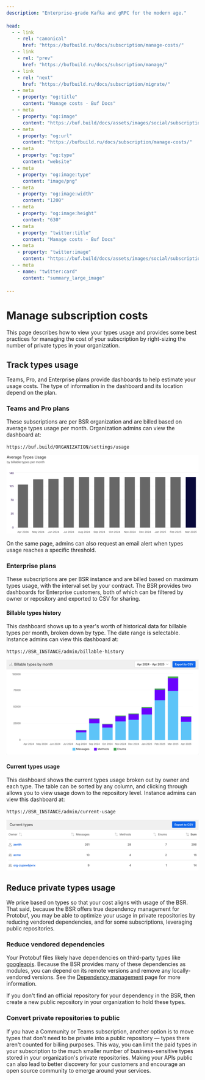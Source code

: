 ```yaml
---
description: "Enterprise-grade Kafka and gRPC for the modern age."

head:
  - - link
    - rel: "canonical"
      href: "https://bufbuild.ru/docs/subscription/manage-costs/"
  - - link
    - rel: "prev"
      href: "https://bufbuild.ru/docs/subscription/manage/"
  - - link
    - rel: "next"
      href: "https://bufbuild.ru/docs/subscription/migrate/"
  - - meta
    - property: "og:title"
      content: "Manage costs - Buf Docs"
  - - meta
    - property: "og:image"
      content: "https://buf.build/docs/assets/images/social/subscription/manage-costs.png"
  - - meta
    - property: "og:url"
      content: "https://bufbuild.ru/docs/subscription/manage-costs/"
  - - meta
    - property: "og:type"
      content: "website"
  - - meta
    - property: "og:image:type"
      content: "image/png"
  - - meta
    - property: "og:image:width"
      content: "1200"
  - - meta
    - property: "og:image:height"
      content: "630"
  - - meta
    - property: "twitter:title"
      content: "Manage costs - Buf Docs"
  - - meta
    - property: "twitter:image"
      content: "https://buf.build/docs/assets/images/social/subscription/manage-costs.png"
  - - meta
    - name: "twitter:card"
      content: "summary_large_image"

---
```


# Manage subscription costs

This page describes how to view your types usage and provides some best practices for managing the cost of your subscription by right-sizing the number of private types in your organization.

## Track types usage

Teams, Pro, and Enterprise plans provide dashboards to help estimate your usage costs. The type of information in the dashboard and its location depend on the plan.

### Teams and Pro plans

These subscriptions are per BSR organization and are billed based on average types usage per month. Organization admins can view the dashboard at:

`https://buf.build/ORGANIZATION/settings/usage`

![Example dashboard](../../images/bsr/types-usage-public.png)

On the same page, admins can also request an email alert when types usage reaches a specific threshold.

### Enterprise plans

These subscriptions are per BSR instance and are billed based on maximum types usage, with the interval set by your contract. The BSR provides two dashboards for Enterprise customers, both of which can be filtered by owner or repository and exported to CSV for sharing.

#### Billable types history

This dashboard shows up to a year's worth of historical data for billable types per month, broken down by type. The date range is selectable. Instance admins can view this dashboard at:

`https://BSR_INSTANCE/admin/billable-history`

![Example dashboard](../../images/bsr/types-usage-private-history.png)

#### Current types usage

This dashboard shows the current types usage broken out by owner and each type. The table can be sorted by any column, and clicking through allows you to view usage down to the repository level. Instance admins can view this dashboard at:

`https://BSR_INSTANCE/admin/current-usage`

![Example dashboard](../../images/bsr/types-usage-private-current.png)

## Reduce private types usage

We price based on types so that your cost aligns with usage of the BSR. That said, because the BSR offers true dependency management for Protobuf, you may be able to optimize your usage in private repositories by reducing vendored dependencies, and for some subscriptions, leveraging public repositories.

### Reduce vendored dependencies

Your Protobuf files likely have dependencies on third-party types like [googleapis](https://buf.build/googleapis/googleapis). Because the BSR provides many of these dependencies as modules, you can depend on its remote versions and remove any locally-vendored versions. See the [Dependency management](../../bsr/module/dependency-management/) page for more information.

If you don't find an official repository for your dependency in the BSR, then create a new public repository in your organization to hold these types.

### Convert private repositories to public

If you have a Community or Teams subscription, another option is to move types that don't need to be private into a public repository — types there aren't counted for billing purposes. This way, you can limit the paid types in your subscription to the much smaller number of business-sensitive types stored in your organization's private repositories. Making your APIs public can also lead to better discovery for your customers and encourage an open source community to emerge around your services.
